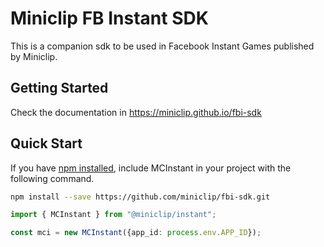 # Miniclip FB Instant SDK
This is a companion sdk to be used in Facebook Instant Games published by Miniclip.

## Getting Started
Check the documentation in https://miniclip.github.io/fbi-sdk

## Quick Start

If you have [npm installed](https://www.npmjs.com/get-npm), include MCInstant in your project with the following command.
```bash
npm install --save https://github.com/miniclip/fbi-sdk.git
```


```typescript
import { MCInstant } from "@miniclip/instant";

const mci = new MCInstant({app_id: process.env.APP_ID});
```
